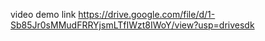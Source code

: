 video demo link https://drive.google.com/file/d/1-Sb85Jr0sMMudFRRYjsmLTfIWzt8IWoY/view?usp=drivesdk 
